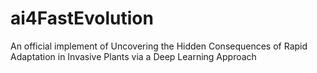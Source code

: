 # ai4FastEvolution
An official implement of Uncovering the Hidden Consequences of Rapid Adaptation in Invasive Plants via a Deep Learning Approach
